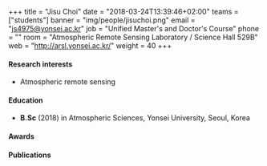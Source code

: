 ﻿+++
title = "Jisu Choi"
date = "2018-03-24T13:39:46+02:00"
teams = ["students"]
banner = "img/people/jisuchoi.png"
email = "js4975@yonsei.ac.kr"
job = "Unified Master's and Doctor's Course"
phone = ""
room = "Atmospheric Remote Sensing Laboratory / Science Hall 529B"
web = "http://arsl.yonsei.ac.kr/"
weight = 40
+++

#### Research interests
+ Atmospheric remote sensing

#### Education
 + **B.Sc** (2018) in Atmospheric Sciences, Yonsei University, Seoul, Korea

#### Awards


#### Publications
